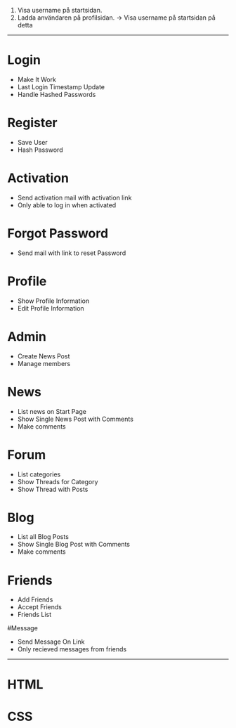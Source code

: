 
1. Visa username på startsidan. 
2. Ladda användaren på profilsidan. -> Visa username på startsidan på detta

---

# Login
* Make It Work
* Last Login Timestamp Update
* Handle Hashed Passwords

# Register
* Save User
* Hash Password

# Activation
* Send activation mail with activation link
* Only able to log in when activated

# Forgot Password
* Send mail with link to reset Password

# Profile
* Show Profile Information
* Edit Profile Information

# Admin
* Create News Post
* Manage members

# News
* List news on Start Page
* Show Single News Post with Comments
* Make comments

# Forum
* List categories
* Show Threads for Category
* Show Thread with Posts

# Blog
* List all Blog Posts
* Show Single Blog Post with Comments
* Make comments

# Friends
* Add Friends
* Accept Friends
* Friends List

#Message
* Send Message On Link
* Only recieved messages from friends

___

# HTML

# CSS
